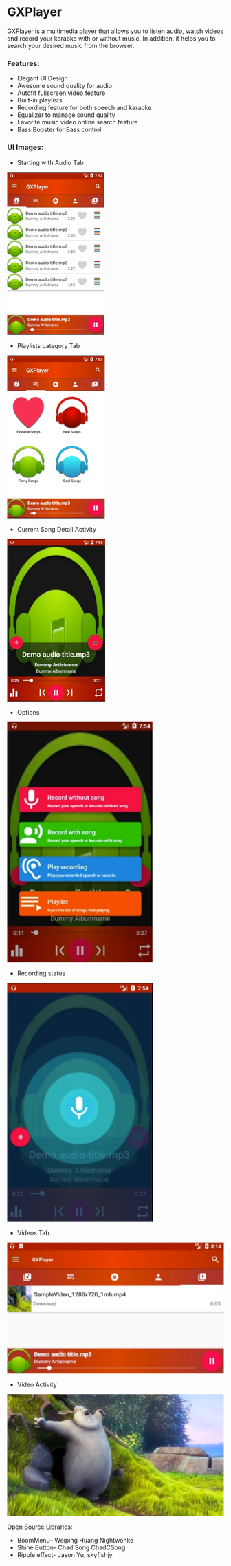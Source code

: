 # GXPlayer

 GXPlayer is a multimedia player that allows you to listen audio, watch videos and record your karaoke with or without music. In addition, it helps you to search your desired music from the browser.
 
 ### Features:
 * Elegant UI Design
 * Awesome sound quality for audio
 * Autofit fullscreen video feature
 * Built-in playlists
 * Recording feature for both speech and karaoke
 * Equalizer to manage sound quality
 * Favorite music video online search feature
 * Bass Booster for Bass control

### UI Images:
* Starting with Audio Tab

![](snapshots/1.png)

* Playlists category Tab 

![](snapshots/2.png)

* Current Song Detail Activity

![](snapshots/3.png)

* Options 

![](snapshots/4.png)

* Recording status 

![](snapshots/5.png)

* Videos Tab 

![](snapshots/6.png)

* Video Activity

![](snapshots/7.png)

Open Source Libraries:
* BoomMenu– Weiping Huang Nightwonke
* Shine Button- Chad Song ChadCSong
* Ripple effect-  Jason Yu, skyfishjy  
